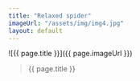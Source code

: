 ```yaml
---
title: "Relaxed spider"
imageUrl: "/assets/img/img4.jpg"
layout: default
---
```


![{{ page.title }}]({{ page.imageUrl }})
> {{ page.title }}